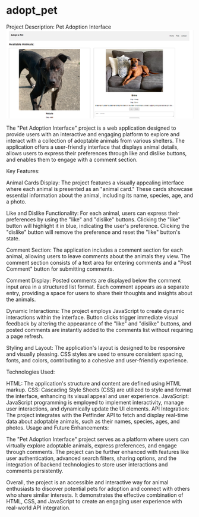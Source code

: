 # adopt_pet
Project Description: Pet Adoption Interface
![home page](https://github.com/muirujackson/adopt_pet/blob/main/adopt.PNG)

The "Pet Adoption Interface" project is a web application designed to provide users with an interactive and engaging platform to explore and interact with a collection of adoptable animals from various shelters. The application offers a user-friendly interface that displays animal details, allows users to express their preferences through like and dislike buttons, and enables them to engage with a comment section.

Key Features:

Animal Cards Display: The project features a visually appealing interface where each animal is presented as an "animal card." These cards showcase essential information about the animal, including its name, species, age, and a photo.

Like and Dislike Functionality: For each animal, users can express their preferences by using the "like" and "dislike" buttons. Clicking the "like" button will highlight it in blue, indicating the user's preference. Clicking the "dislike" button will remove the preference and reset the "like" button's state.

Comment Section: The application includes a comment section for each animal, allowing users to leave comments about the animals they view. The comment section consists of a text area for entering comments and a "Post Comment" button for submitting comments.

Comment Display: Posted comments are displayed below the comment input area in a structured list format. Each comment appears as a separate entry, providing a space for users to share their thoughts and insights about the animals.

Dynamic Interactions: The project employs JavaScript to create dynamic interactions within the interface. Button clicks trigger immediate visual feedback by altering the appearance of the "like" and "dislike" buttons, and posted comments are instantly added to the comments list without requiring a page refresh.

Styling and Layout: The application's layout is designed to be responsive and visually pleasing. CSS styles are used to ensure consistent spacing, fonts, and colors, contributing to a cohesive and user-friendly experience.

Technologies Used:

HTML: The application's structure and content are defined using HTML markup.
CSS: Cascading Style Sheets (CSS) are utilized to style and format the interface, enhancing its visual appeal and user experience.
JavaScript: JavaScript programming is employed to implement interactivity, manage user interactions, and dynamically update the UI elements.
API Integration: The project integrates with the Petfinder API to fetch and display real-time data about adoptable animals, such as their names, species, ages, and photos.
Usage and Future Enhancements:

The "Pet Adoption Interface" project serves as a platform where users can virtually explore adoptable animals, express preferences, and engage through comments. The project can be further enhanced with features like user authentication, advanced search filters, sharing options, and the integration of backend technologies to store user interactions and comments persistently.

Overall, the project is an accessible and interactive way for animal enthusiasts to discover potential pets for adoption and connect with others who share similar interests. It demonstrates the effective combination of HTML, CSS, and JavaScript to create an engaging user experience with real-world API integration.
